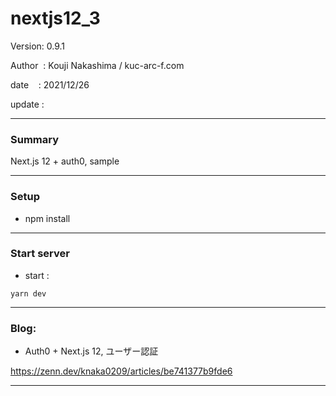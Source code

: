 ﻿# nextjs12_3

 Version: 0.9.1

 Author  : Kouji Nakashima / kuc-arc-f.com

 date    : 2021/12/26 

 update  :

***
### Summary

Next.js 12 + auth0,  sample

***
### Setup

* npm install

***
### Start server
* start :

```
yarn dev
```

***
### Blog:

* Auth0 + Next.js 12, ユーザー認証

https://zenn.dev/knaka0209/articles/be741377b9fde6

***

